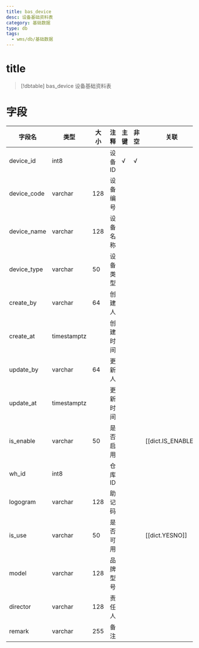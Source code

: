 ```yaml
---
title: bas_device
desc: 设备基础资料表
category: 基础数据
type: db
tags:
  - wms/db/基础数据
---
```


# title
>[!dbtable] bas_device
> 设备基础资料表

# 字段
| 字段名 | 类型 | 大小 | 注释 | 主键 | 非空 | 关联 |
| --- | --- | --- | --- | --- | --- | --- |
| device_id | int8 |  | 设备ID | √ | √ |  |
| device_code | varchar | 128 | 设备编号 |  |  |  |
| device_name | varchar | 128 | 设备名称 |  |  |  |
| device_type | varchar | 50 | 设备类型 |  |  |  |
| create_by | varchar | 64 | 创建人 |  |  |  |
| create_at | timestamptz |  | 创建时间 |  |  |  |
| update_by | varchar | 64 | 更新人 |  |  |  |
| update_at | timestamptz |  | 更新时间 |  |  |  |
| is_enable | varchar | 50 | 是否启用 |  |  | [[dict.IS_ENABLE]] |
| wh_id | int8 |  | 仓库ID |  |  |  |
| logogram | varchar | 128 | 助记码 |  |  |  |
| is_use | varchar | 50 | 是否可用 |  |  | [[dict.YESNO]] |
| model | varchar | 128 | 品牌型号 |  |  |  |
| director | varchar | 128 | 责任人 |  |  |  |
| remark | varchar | 255 | 备注 |  |  |  |

